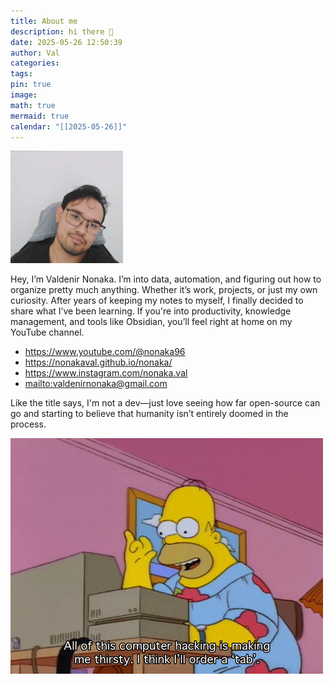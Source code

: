 ```yaml
---
title: About me
description: hi there 👋
date: 2025-05-26 12:50:39
author: Val
categories: 
tags: 
pin: true
image: 
math: true
mermaid: true
calendar: "[[2025-05-26]]"
---
```


<img src="/assets/img/profire.jpg" width="180">

Hey, I’m Valdenir Nonaka. 
I’m into data, automation, and figuring out how to organize pretty much anything. Whether it’s work, projects, or just my own curiosity. After years of keeping my notes to myself, I finally decided to share what I’ve been learning. If you're into productivity, knowledge management, and tools like Obsidian, you’ll feel right at home on my YouTube channel. 

- <https://www.youtube.com/@nonaka96>
- <https://nonakaval.github.io/nonaka/>
- <https://www.instagram.com/nonaka.val>
- <mailto:valdenirnonaka@gmail.com>

Like the title says, I'm not a dev—just love seeing how far open-source can go and starting to believe that humanity isn’t entirely doomed in the process.


<img src="/assets/img/tab.gif">